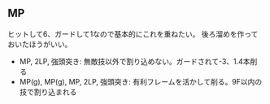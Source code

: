 ## MP

ヒットして6、ガードして1なので基本的にこれを重ねたい。
後ろ溜めを作っておいたほうがいい。

- MP, 2LP, 強頭突き: 無敵技以外で割り込めない。ガードされて-3、1.4本削る
- MP(g), MP(g), MP, 2LP, 強頭突き: 有利フレームを活かして削る。9F以内の技で割り込まれる
